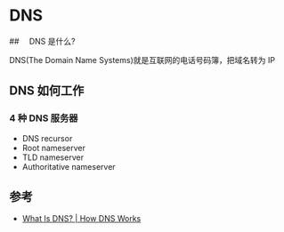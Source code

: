 # DNS

##　 DNS 是什么?

DNS(The Domain Name Systems)就是互联网的电话号码簿，把域名转为 IP

## DNS 如何工作

### 4 种 DNS 服务器

- DNS recursor
- Root nameserver
- TLD nameserver
- Authoritative nameserver

## 参考

- [What Is DNS? | How DNS Works](https://www.cloudflare.com/learning/dns/what-is-dns/)

